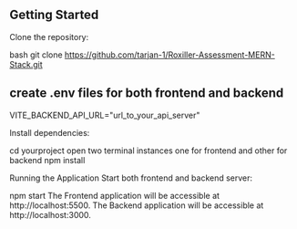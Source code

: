 ## Getting Started
Clone the repository:

bash
git clone https://github.com/tarjan-1/Roxiller-Assessment-MERN-Stack.git

## create .env files for both frontend and backend 
VITE_BACKEND_API_URL="url_to_your_api_server"

Install dependencies:

cd yourproject
open two terminal instances one for frontend and other for backend
npm install

Running the Application
Start both frontend and backend server:

npm start
The Frontend application will be accessible at http://localhost:5500.
The Backend application will be accessible at http://localhost:3000.
